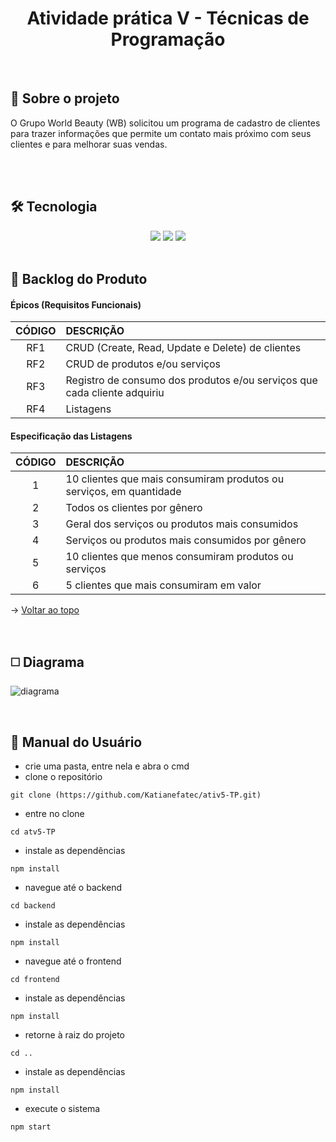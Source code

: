 <div align="center" id=topo>

<h1> Atividade prática V - Técnicas de Programação </h1>

</div>

<br>

<span id="sobre">

## :mag_right: Sobre o projeto
 O Grupo World Beauty (WB) solicitou um programa de cadastro de clientes para trazer informações que permite um contato mais próximo com seus clientes e para melhorar suas vendas. 
 
<br>
    
<br>

<span id="tec">

## 🛠️ Tecnologia

<div align="center">
<img src="https://img.shields.io/badge/Node.js-339933?style=for-the-badge&logo=nodedotjs&logoColor=white"/>
<img src="https://img.shields.io/badge/JavaScript-323330?style=for-the-badge&logo=javascript&logoColor=F7DF1E"/>
<img src="https://img.shields.io/badge/TypeScript-007ACC?style=for-the-badge&logo=typescript&logoColor=white"/>
</div>

<br>

<span id="backlog">

## :pushpin: Backlog do Produto  

 #### Épicos (Requisitos Funcionais) 
| CÓDIGO | DESCRIÇÃO |
|:------:|:----------|
|   RF1  | CRUD (Create, Read, Update e Delete) de clientes 
|   RF2  | CRUD de produtos e/ou serviços
|   RF3  | Registro de consumo dos produtos e/ou serviços que cada cliente adquiriu 
|   RF4  | Listagens 

 #### Especificação das Listagens
| CÓDIGO | DESCRIÇÃO |
|:------:|:----------|
|   1    | 10 clientes que mais consumiram produtos ou serviços, em quantidade
|   2    | Todos os clientes por gênero
|   3    | Geral dos serviços ou produtos mais consumidos
|   4    | Serviços ou produtos mais consumidos por gênero
|   5    | 10 clientes que menos consumiram produtos ou serviços
|   6    | 5 clientes que mais consumiram em valor

→ [Voltar ao topo](#topo)

<br>

## :white_medium_square: Diagrama
![diagrama](https://user-images.githubusercontent.com/100284976/201491396-551bb116-7868-4191-b58e-337de4f78c82.png)

<br>

<span id="manual">

## :scroll: Manual do Usuário

- crie uma pasta, entre nela e abra o cmd
- clone o repositório
~~~
git clone (https://github.com/Katianefatec/ativ5-TP.git)
~~~
    
- entre no clone 
~~~
cd atv5-TP
~~~

- instale as dependências
~~~
npm install
~~~

- navegue até o backend
~~~
cd backend
~~~
- instale as dependências
~~~
npm install
~~~
- navegue até o frontend
~~~
cd frontend
~~~
- instale as dependências
~~~
npm install
~~~

- retorne à raiz do projeto
~~~
cd ..
~~~
- instale as dependências
~~~
npm install
~~~
- execute o sistema
~~~
npm start
~~~
